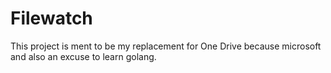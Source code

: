 # Filewatch

This project is ment to be my replacement for One Drive because microsoft and also an excuse to learn golang.
